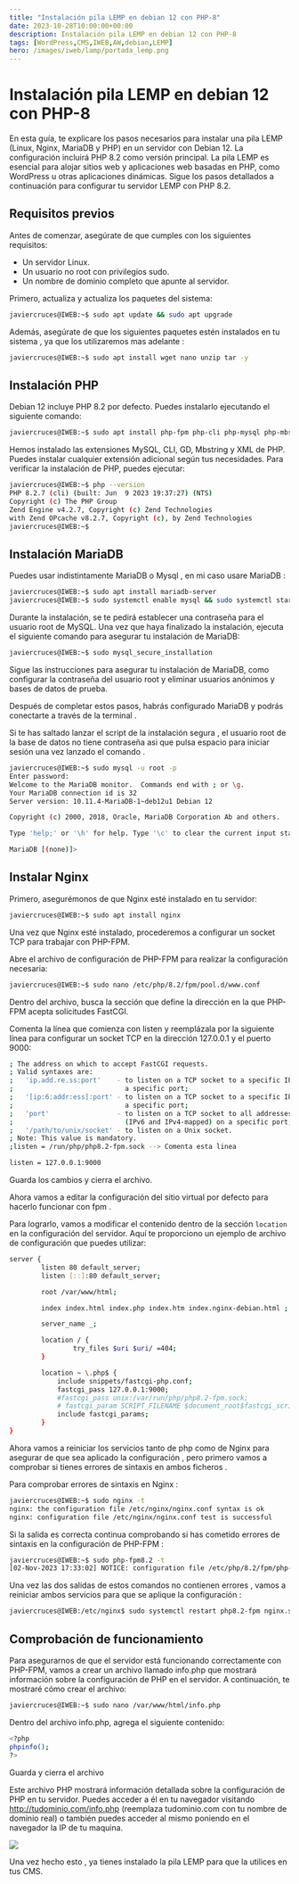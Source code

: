 ```yaml
---
title: "Instalación pila LEMP en debian 12 con PHP-8"
date: 2023-10-28T10:00:00+00:00
description: Instalación pila LEMP en debian 12 con PHP-8
tags: [WordPress,CMS,IWEB,AW,debian,LEMP]
hero: /images/iweb/lamp/portada_lemp.png
---
```


<!-- Google tag (gtag.js) -->
<script async src="https://www.googletagmanager.com/gtag/js?id=G-GVDYVWJLRH"></script>
<script>
  window.dataLayer = window.dataLayer || [];
  function gtag(){dataLayer.push(arguments);}
  gtag('js', new Date());

  gtag('config', 'G-GVDYVWJLRH');
</script>

# Instalación pila LEMP en debian 12 con PHP-8

En esta guía, te explicare los pasos necesarios para instalar una pila LEMP (Linux, Nginx, MariaDB y PHP) en un servidor con Debian 12. La configuración incluirá PHP 8.2 como versión principal. La pila LEMP es esencial para alojar sitios web y aplicaciones web basadas en PHP, como WordPress u otras aplicaciones dinámicas. Sigue los pasos detallados a continuación para configurar tu servidor LEMP con PHP 8.2.

## Requisitos previos

Antes de comenzar, asegúrate de que cumples con los siguientes requisitos:

- Un servidor Linux.
- Un usuario no root con privilegios sudo.
- Un nombre de dominio completo que apunte al servidor.

Primero, actualiza y actualiza los paquetes del sistema:

```bash
javiercruces@IWEB:~$ sudo apt update && sudo apt upgrade
```

Además, asegúrate de que los siguientes paquetes estén instalados en tu sistema , ya que los utilizaremos mas adelante :

```bash
javiercruces@IWEB:~$ sudo apt install wget nano unzip tar -y
```

## Instalación PHP  

Debian 12 incluye PHP 8.2 por defecto. Puedes instalarlo ejecutando el siguiente comando:

```bash
javiercruces@IWEB:~$ sudo apt install php-fpm php-cli php-mysql php-mbstring php-xml php-gd
```

Hemos instalado las extensiones MySQL, CLI, GD, Mbstring y XML de PHP. Puedes instalar cualquier extensión adicional según tus necesidades. Para verificar la instalación de PHP, puedes ejecutar:

```bash
javiercruces@IWEB:~$ php --version
PHP 8.2.7 (cli) (built: Jun  9 2023 19:37:27) (NTS)
Copyright (c) The PHP Group
Zend Engine v4.2.7, Copyright (c) Zend Technologies
with Zend OPcache v8.2.7, Copyright (c), by Zend Technologies
javiercruces@IWEB:~$
```
## Instalación MariaDB

Puedes usar indistintamente MariaDB o Mysql , en mi caso usare MariaDB :

```bash
javiercruces@IWEB:~$ sudo apt install mariadb-server
javiercruces@IWEB:~$ sudo systemctl enable mysql && sudo systemctl start mysql
```

Durante la instalación, se te pedirá establecer una contraseña para el usuario root de MySQL. Una vez que haya finalizado la instalación, ejecuta el siguiente comando para asegurar tu instalación de MariaDB:

```bash
javiercruces@IWEB:~$ sudo mysql_secure_installation
```

Sigue las instrucciones para asegurar tu instalación de MariaDB, como configurar la contraseña del usuario root y eliminar usuarios anónimos y bases de datos de prueba.

Después de completar estos pasos, habrás configurado MariaDB y podrás conectarte a través de la terminal .

Si te has saltado lanzar el script de la instalación segura , el usuario root de la base de datos no tiene contraseña asi que pulsa espacio para iniciar sesión una vez lanzado el comando .

```bash
javiercruces@IWEB:~$ sudo mysql -u root -p
Enter password: 
Welcome to the MariaDB monitor.  Commands end with ; or \g.
Your MariaDB connection id is 32
Server version: 10.11.4-MariaDB-1~deb12u1 Debian 12

Copyright (c) 2000, 2018, Oracle, MariaDB Corporation Ab and others.

Type 'help;' or '\h' for help. Type '\c' to clear the current input statement.

MariaDB [(none)]> 
```

## Instalar Nginx

Primero, asegurémonos de que Nginx esté instalado en tu servidor:

```bash
javiercruces@IWEB:~$ sudo apt install nginx
```

Una vez que Nginx esté instalado, procederemos a configurar un socket TCP para trabajar con PHP-FPM.

Abre el archivo de configuración de PHP-FPM para realizar la configuración necesaria:

```bash
javiercruces@IWEB:~$ sudo nano /etc/php/8.2/fpm/pool.d/www.conf
```

Dentro del archivo, busca la sección que define la dirección en la que PHP-FPM acepta solicitudes FastCGI.

Comenta la línea que comienza con listen y reemplázala por la siguiente línea para configurar un socket TCP en la dirección 127.0.0.1 y el puerto 9000:

```bash
; The address on which to accept FastCGI requests.
; Valid syntaxes are:
;   'ip.add.re.ss:port'    - to listen on a TCP socket to a specific IPv4 address on
;                            a specific port;
;   '[ip:6:addr:ess]:port' - to listen on a TCP socket to a specific IPv6 address on
;                            a specific port;
;   'port'                 - to listen on a TCP socket to all addresses
;                            (IPv6 and IPv4-mapped) on a specific port;
;   '/path/to/unix/socket' - to listen on a Unix socket.
; Note: This value is mandatory.
;listen = /run/php/php8.2-fpm.sock --> Comenta esta linea

listen = 127.0.0.1:9000
```

Guarda los cambios y cierra el archivo.

Ahora vamos a editar la configuración del sitio virtual por defecto para hacerlo funcionar con fpm . 

Para lograrlo, vamos a modificar el contenido dentro de la sección `location` en la configuración del servidor. Aquí te proporciono un ejemplo de archivo de configuración que puedes utilizar:

```bash
server {
        listen 80 default_server;
        listen [::]:80 default_server;

        root /var/www/html;

        index index.html index.php index.htm index.nginx-debian.html ;

        server_name _;

        location / {
                try_files $uri $uri/ =404;
        }

        location ~ \.php$ {
            include snippets/fastcgi-php.conf;
            fastcgi_pass 127.0.0.1:9000; 
            #fastcgi_pass unix:/var/run/php/php8.2-fpm.sock;
            # fastcgi_param SCRIPT_FILENAME $document_root$fastcgi_script_name;
            include fastcgi_params;
        }
}
```

Ahora vamos a reiniciar los servicios tanto de php como de Nginx para asegurar de que sea aplicado la configuración , pero primero vamos a comprobar si tienes errores de sintaxis en ambos ficheros .

Para comprobar errores de sintaxis en Nginx :

```bash
javiercruces@IWEB:~$ sudo nginx -t
nginx: the configuration file /etc/nginx/nginx.conf syntax is ok
nginx: configuration file /etc/nginx/nginx.conf test is successful
```

Si la salida es correcta continua comprobando si has cometido errores de sintaxis en la configuración de PHP-FPM :

```bash
javiercruces@IWEB:~$ sudo php-fpm8.2 -t
[02-Nov-2023 17:33:02] NOTICE: configuration file /etc/php/8.2/fpm/php-fpm.conf test is successful
```

Una vez las dos salidas de estos comandos no contienen errores , vamos a reiniciar ambos servicios para que se aplique la configuración :

```bash
javiercruces@IWEB:/etc/nginx$ sudo systemctl restart php8.2-fpm nginx.service
```

## Comprobación de funcionamiento  
Para asegurarnos de que el servidor está funcionando correctamente con PHP-FPM, vamos a crear un archivo llamado info.php que mostrará información sobre la configuración de PHP en el servidor. A continuación, te mostraré cómo crear el archivo:

```bash
javiercruces@IWEB:~$ sudo nano /var/www/html/info.php
```

Dentro del archivo info.php, agrega el siguiente contenido:

```bash
<?php
phpinfo();
?>
```

Guarda y cierra el archivo

Este archivo PHP mostrará información detallada sobre la configuración de PHP en tu servidor. Puedes acceder a él en tu navegador visitando http://tudominio.com/info.php (reemplaza tudominio.com con tu nombre de dominio real) o también puedes acceder al mismo poniendo en el navegador la IP de tu maquina.

![](../img/info-php.png)

Una vez hecho esto , ya tienes instalado la pila LEMP para que la utilices en tus CMS.